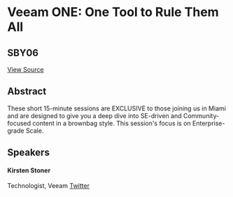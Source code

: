# Veeam ONE: One Tool to Rule Them All
## SBY06
[View Source](https://connect.veeam.com/flow/veeam/veeamon2023/attendeeportal/page/sessioncatalog/session/1684281556557001xEB4)

## Abstract
These short 15-minute sessions are EXCLUSIVE to those joining us in Miami and are designed to give you a deep dive into SE-driven and Community-focused content in a brownbag style. This session's focus is on Enterprise-grade Scale. 


## Speakers
#### Kirsten Stoner
Technologist, Veeam
[Twitter](https://twitter.com/KStoner)